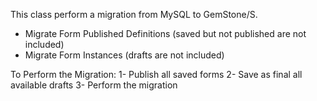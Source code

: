 This class perform a migration from MySQL to GemStone/S.

- Migrate Form Published Definitions (saved but not published are not included)
- Migrate Form Instances (drafts are not included)

To Perform the Migration:
1- Publish all saved forms
2- Save as final all available drafts
3- Perform the migration